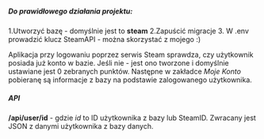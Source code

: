 <h5>Do prawidłowego działania projektu:</h5>

1.Utworzyć bazę - domyślnie jest to <b>steam</b>
2.Zapuścić migracje
3. W .env prowadzić klucz SteamAPI - można skorzystać z mojego :)

<p>
    Aplikacja przy logowaniu poprzez serwis Steam sprawdza, czy użytkownik posiada już konto
    w bazie. Jeśli nie - jest ono tworzone i domyślnie ustawiane jest 0 zebranych punktów.
    Następne w zakładce <i>Moje Konto</i> pobieranę są informacje z bazy na podstawie zalogowanego użytkownika.
</p>
<h5>API</h5>
<p>
    <b>/api/user/id</b> - gdzie <i>id</i> to ID użytkownika z bazy lub SteamID. Zwracany jest JSON z danymi użytkownika
    z bazy danych.
</p>
